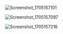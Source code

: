 
![Screenshot_1705157101](https://github.com/AmilaThushara/booking.com-clone/assets/80099554/b13f3afb-c88b-471b-82c8-4d3610aaa98e)

![Screenshot_1705157097](https://github.com/AmilaThushara/booking.com-clone/assets/80099554/dcd7acb9-2f44-4bcd-a192-67c92e321434)

![Screenshot_1705157216](https://github.com/AmilaThushara/booking.com-clone/assets/80099554/3bba5001-fcc4-4cc6-b7a6-58fb8f2739c9)
